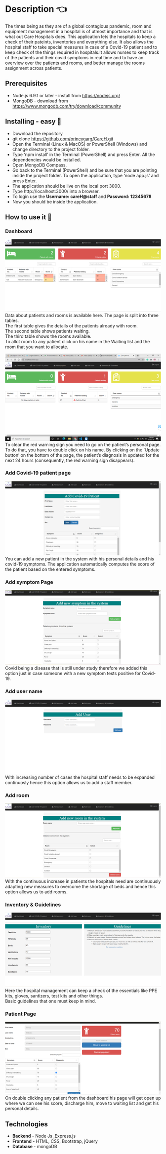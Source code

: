 # Description 👈
The times being as they are of a global contagious pandemic, room and equipment management in a hospital is of utmost importance and that is what out Care Hospitals does. This application lets the hospitals to keep a check of their pateints, inventories and everything else.  It also allows the hospital staff to take special measures in case of a Covid-19 patient and to keep check of the things required in hospitals.It allows nurses to keep track of the patients and their covid symptoms in real time and to have an overview over the patients and rooms, and better manage the rooms assignment across patients.

## Prerequisites

- Node.js 6.9.1 or later - install from https://nodejs.org/  
- MongoDB - download from https://www.mongodb.com/try/download/community

## Installing - easy 🔌

- Download the repository  
- git clone https://github.com/princygarg/CareH.git  
- Open the Terminal (Linux & MacOS) or PowerShell (Windows) and change directory to the project folder.  
- Type ‘npm install’ in the Terminal (PowerShell) and press Enter. All the dependencies would be installed.  
- Open MongoDB Compass.  
- Go back to the Terminal (PowerShell) and be sure that you are pointing inside the project folder. To open the application, type ‘node app.js’ and press Enter.  
- The application should be live on the local port 3000.  
- Type http://localhost:3000/ into a browser.  
- To login use the **Username: careH@staff** and **Password: 12345678**  
- Now you should be inside the application.  

## How to use it 📖
### Dashboard
![Dashboard](Homepage.PNG)
Data about patients and rooms is available here. The page is split into three tables.  
The first table gives the details of the patients already with room.  
The second table shows patients waiting.  
The third table shows the rooms available.  
To allot room to any patient click on his name in the Waiting list and the room that you want to allocate.  
  
  
![Alert](images/alert.png)
To clear the red warning sign you need to go on the patient’s personal page. To do that, you have to double click on his name. By clicking on the ‘Update button’ on the bottom of the page, the patient’s diagnosis in updated for the next 24 hours (consequently, the red warning sign disappears).

### Add Covid-19 patient page
![Add patient](images/Add_patient.PNG)
You can add a new patient in the system with his personal details and his covid-19 symptoms. The application automatically computes the score of the patient based on the entered symptoms.

### Add symptom Page
![Add symptom](images/Add_symptoms.PNG)
Covid being a disease that is still under study therefore we added this option just in case someone with a new symptom tests positive for Covid-19.

### Add user name
![Add user](images/Add_user.PNG)
With increasing number of cases the hospital staff needs to be expanded continuosly hence this option allows us to add a staff member.

### Add room
![Add room](images/Add_room.PNG)
With the continuous increase in patients the hospitals need are continuously adapting new measures to overcome the shortage of beds and hence this option allows us to add rooms.

### Inventory & Guidelines
![Inventory](images/Inventory.PNG)
Here the hospital management can keep a check of the essentials like PPE kits, gloves, santizers, test kits and other things.  
Basic guidelines that one must keep in mind.

### Patient Page
![Patient](images/Patient.PNG)
On double clicking any patient from the dashboard his page will get open up where we can see his score, discharge him, move to waiting list and get his personal details.


## Technologies 
- **Backend** - Node Js ,Express.js
- **Frontend** - HTML, CSS, Bootstrap, jQuery
- **Database** - mongoDB
